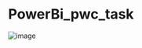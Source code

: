 # PowerBi_pwc_task

![image](https://user-images.githubusercontent.com/73512374/190850327-adc29319-e47e-40d3-ad8b-05908d2a01e4.png)



